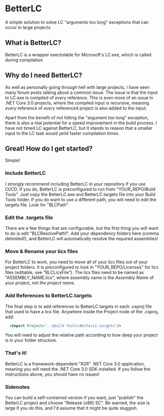 # BetterLC
A simple solution to solve LC "arguments too long" exceptions that can occur in large projects

## What is BetterLC?
BetterLC is a wrapper exectulable for Microsoft's LC.exe, which is called during compilation

## Why do I need BetterLC?
As well as personally going through hell with large projects, I have seen many forum posts talking about a common issue. 
The issue is that the input to LC.exe is compiled of _every_ reference. 
This is even more of an issue in .NET Core 3.0 projects, where the compiled input is recursive, meaning _every_ reference of _every_ referenced project is also added to the input.

Apart from the benefit of not hitting the "argument too long" exception, there is also a real potential for a speed improvement in the build process. 
I have not timed LC against BetterLC, but it stands to reason that a smaller input to the LC task would yeild faster compilation times. 

## Great! How do I get started?
Simple!

### Include BetterLC
I *strongly* recommend including BetterLC in your repository if you use CI/CD. 
If you do, BetterLC is preconfigured to run from "YOUR_REPO/Build Tools". 
Just copy the BetterLC.exe and BetterLC.targets file into your Build Tools folder. 
If you do want to use a different path, you will need to edit the targets file. Look for "BLCPath".

### Edit the .targets file
There are a few things that are configurable, but the first thing you will want to do is edit "BLCResolvePath1". 
Add your dependency folders here (comma delimited!), and BetterLC will automatically resolve the required assemblies!

### Move & Rename your licx files
For BetterLC to work, you need to move all of your licx files out of your project folders. 
It is preconfigured to look in "YOUR_REPO/Licenses" for licx files (editable, see "BLCLicxFile"). 
The licx files need to be named as "ASSEMBLY_NAME.licx", where assembly name is the _Assembly Name_ of your project, _not the project name_.

### Add References to BetterLC.targets 
The final step is to add references to BetterLC.targets in each .csproj file that used to have a licx file. 
Anywhere inside the Project node of the .csproj, add:
```xml
  <Import Project="..\Build Tools\BetterLC.targets"/>
```
You will need to adjust the relative path according to how deep your project is in your folder structure.

### That's it!
BetterLC is a framework-dependent "R2R" .NET Core 3.0 application, meaning you will need the .NET Core 3.0 SDK installed. 
If you follow the instructions above, you _should_ have no issues!


### Sidenotes
You can build a self-contained version if you want, just "publish" the BetterLC project and choose "Release (x86) SC". Be warned, the size is large if you do this, and I'd assume that it might be quite sluggish.
